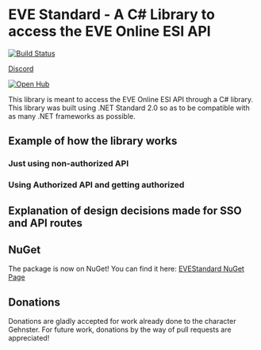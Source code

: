 # EVE Standard - A C# Library to access the EVE Online ESI API
[![Build Status](https://pointyhatgames.visualstudio.com/_apis/public/build/definitions/0a849367-82ec-47dc-a7ce-23289c57acf9/1/badge)](https://pointyhatgames.visualstudio.com/EVEStandard/_build/index?definitionId={id})

[Discord](https://discord.gg/SVyVze5)

[![Open Hub](https://www.openhub.net/p/EVEStandard/widgets/project_thin_badge.gif)](https://www.openhub.net/p/EVEStandard)

This library is meant to access the EVE Online ESI API through a C# library. This library was built using .NET Standard 2.0 so as to be compatible with as many .NET frameworks as possible.

## Example of how the library works
### Just using non-authorized API
### Using Authorized API and getting authorized
## Explanation of design decisions made for SSO and API routes
## NuGet
The package is now on NuGet! You can find it here: [EVEStandard NuGet Page](https://www.nuget.org/packages/PointyHatGames.EVEStandard)
## Donations
Donations are gladly accepted for work already done to the character Gehnster. For future work, donations by the way of pull requests are appreciated!
